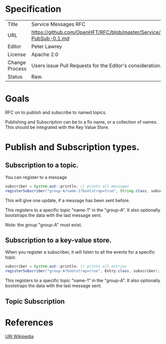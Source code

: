# Specification

|         |                                                                     |
|:------- | ------------------------------------------------------------------- |
| Title   | Service Messages RFC                                                |
| URL     | https://github.com/OpenHFT/RFC/blob/master/Service/Messages/Service-PubSub-0.1.md |
| Editor  | Peter Lawrey                                                        |
| License | Apache 2.0                                                          |
| Change Process | Users issue Pull Requests for the Editor's consideration.    |
| Status  | Raw.                                                                |

# Goals
RFC on to publish and subscribe to named topics.

Publishing and Subscription can be to a fix name, or a collection of names.  This should be integrated with the Key Value Store. 

# Publish and Subscription types.

## Subscription to a topic.
You can register to a message

```java
subscriber = System.out::println; // prints all messages
registerSubscriber("group-A/name-1?bootstrap=true", String.class, subscriber);
```
This will give one update, if a message has been sent before.

This registers to a specific topic "name-1" in the "group-A".  It also optionally bootstraps the data with the last message sent.

Note: the group "group-A" must exist.

## Subscription to a key-value store.
When you register a subscriber, it will listen to all the events for a specific topic.

```java
subscriber = System.out::println; // prints all entries
registerSubscriber("group-A?bootstrap=true", Entry.class, subscriber);
```

This registers to a specific topic "name-1" in the "group-A".  It also optionally bootstraps the data with the last message sent.

## Topic Subscription
# References
[URI Wikipedia](http://en.wikipedia.org/wiki/Uniform_resource_identifier)
